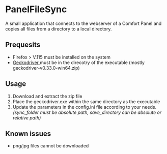 # PanelFileSync
A small application that connects to the webserver of a Comfort Panel and copies all files from a directory to a local directory.

## Prequesits
- Firefox > V.115 must be installed on the system
- [Geckodriver ](https://github.com/mozilla/geckodriver/releases) must be in the direcotry of the executable (mostly geckodriver-v0.33.0-win64.zip)

## Usage

1. Download and extract the zip file
2. Place the geckodriver.exe within the same directory as the executable
3. Update the parameters in the config.ini file according to your needs. 
_(sync_folder must be absolute path, save_directory can be absolute or relative path)_

## Known issues
- png/jpg files cannot be downloaded
